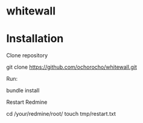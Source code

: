 whitewall
=========

Installation
========

Clone repository

  git clone https://github.com/ochorocho/whitewall.git

Run:

  bundle install

Restart Redmine

  cd /your/redmine/root/
  touch tmp/restart.txt
